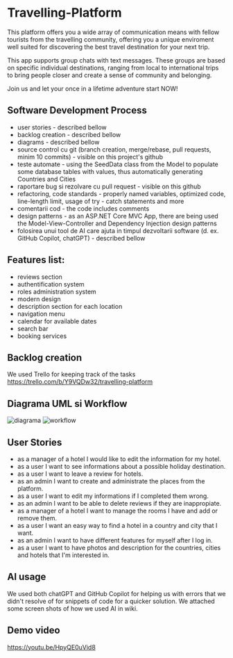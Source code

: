 # Travelling-Platform

This platform offers you a wide array of communication means with fellow tourists from the travelling community, offering you 
a unique enviroment well suited for discovering the best travel destination for your next trip.

This app supports group chats with text messages. These groups are based on specific individual destinations, ranging from 
local to international trips to bring people closer and create a sense of community and belonging.

Join us and let your once in a lifetime adventure start NOW!

## Software Development Process

- user stories - described bellow 
- backlog creation - described bellow 
- diagrams - described bellow
- source control cu git (branch creation, merge/rebase, pull requests, minim 10 commits) - visible on this project's github
- teste automate - using the SeedData class from the Model to populate some database tables with values, thus automatically generating Countries and Cities
- raportare bug si rezolvare cu pull request - visible on this github
- refactoring, code standards - properly named variables, optimized code, line-length limit, usage of try - catch statements and more
- comentarii cod - the code includes comments
- design patterns - as an ASP.NET Core MVC App, there are being used the Model-View-Controller and Dependency Injection design patterns
- folosirea unui tool de AI care ajuta in timpul dezvoltarii software (d. ex. GitHub Copilot, chatGPT) - described bellow

## Features list:

-	 reviews section
-	 authentification system
-	 roles administration system
-	 modern design
-	 description section for each location
-	 navigation menu
-	 calendar for available dates
-	 search bar
-	 booking services

## Backlog creation

We used Trello for keeping track of the tasks https://trello.com/b/Y9VQDw32/travelling-platform

## Diagrama UML si Workflow

![diagrama](https://github.com/robertbarbu22/Travelling-Platform/assets/95352665/40f870dd-92c2-43b7-a21e-f8e0221a6ac8)
![workflow](https://github.com/robertbarbu22/Travelling-Platform/assets/95352665/7490997c-31c0-4485-b699-3ee783231d1f)

## User Stories

- as a manager of a hotel I would like to edit the information for my hotel.
- as a user I want to see informations about a possible holiday destination.
- as a user I want to leave a review for hotels.
- as an admin I want to create and administrate the places from the platform.
- as a user I want to edit my informations if I completed them wrong.
- as an admin I want to be able to delete reviews if they are inappropiate. 
- as a manager of a hotel I want to manage the rooms I have and add or remove them.
- as a user I want an easy way to find a hotel in a country and city that I want.
- as an admin I want to have different features for myself after I log in.
- as a user I want to have photos and description for the countries, cities and hotels that I'm interested in.

## AI usage

We used both chatGPT and GitHub Copilot for helping us with errors that we didn't resolve of for snippets of code for a quicker solution.
We attached some screen shots of how we used AI in wiki.

## Demo video

https://youtu.be/HpyQE0uVid8
